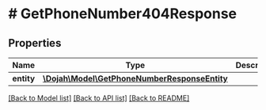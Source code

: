 # # GetPhoneNumber404Response

## Properties

Name | Type | Description | Notes
------------ | ------------- | ------------- | -------------
**entity** | [**\Dojah\Model\GetPhoneNumberResponseEntity**](GetPhoneNumberResponseEntity.md) |  | [optional]

[[Back to Model list]](../../README.md#models) [[Back to API list]](../../README.md#endpoints) [[Back to README]](../../README.md)
